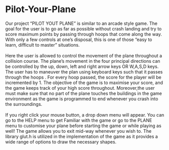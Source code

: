 # Pilot-Your-Plane

Our project “PILOT YOUT PLANE” is similar to an arcade style game. The goal for the user is to
go as far as possible without crash landing and try to score maximum points by passing through
hoops that come along the way. With only a few controls at one’s disposal, this is one of those
“easy to learn, difficult to master” situations.<br><br>
Here the user is allowed to control the movement of the plane throughout a collision course. The
plane’s movement in the four principal directions can be controlled by the up, down, left and
right arrow keys OR W,A,S,D keys. The user has to maneuver the plan using keyboard keys such
that it passes through the hoops . For every hoop passed, the score for the player will be
incremented by 1. The objective of the game is to maximise your score, and the game keeps track
of your high score throughout. Moreover,the user must make sure that no part of the plane
touches the buildings in the game environment as the game is programmed to end whenever you
crash into the surroundings.<br><br>
If you right click your mouse button, a drop down menu will appear. You can go to the HELP
menu to get Familiar with the game or go to the PLANE menu to customise your plane before
starting the game or while playing as well! The game allows you to exit mid-way whenever you
wish to. The library glut.h is utilized in the implementation of the game as it provides a wide
range of options to draw the necessary shapes.
